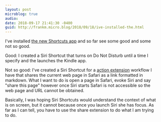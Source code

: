 ```yaml
---
layout: post
microblog: true
audio: 
date: 2018-09-17 21:41:30 -0400
guid: http://frankm.micro.blog/2018/09/18/ive-installed-the.html
---
```

I've installed [the new Shortcuts app](https://9to5mac.com/guides/siri-shortcuts/) and so far see some good and some not so good. 

Good: I created a Siri Shortcut that turns on Do Not Disturb until a time I specify and the launches the Kindle app. 

Not so good: I've created a Siri Shortcut for a [action extension](https://developer.apple.com/design/human-interface-guidelines/ios/extensions/sharing-and-actions/) workflow I have that shares the current web page in Safari as a link formatted in markdown. What I want to do is open a page in Safari, evoke Siri and say "share this page" however once Siri starts Safari is not accessible so the web page and URL cannot be obtained. 

Basically, I was hoping Siri Shortcuts would understand the context of what is on screen, but it cannot because once you launch Siri she has focus. As far as I can tell, you have to use the share extension to do what I am trying to do. 
